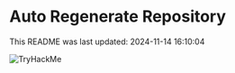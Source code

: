 # Auto Regenerate Repository

This README was last updated: 2024-11-14 16:10:04

 ![TryHackMe](https://tryhackme.com/badge/533634)